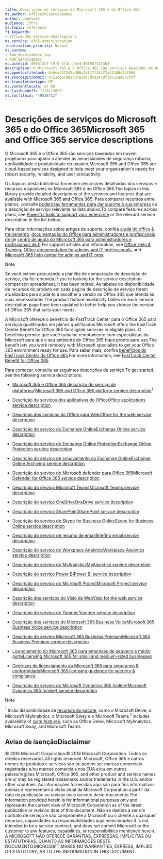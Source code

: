 ```yaml
---
title: Descrições de serviços do Microsoft 365 e do Office 365
ms.author: office365servicedesc
author: pamelaar
audience: ITPro
ms.topic: reference
f1_keywords:
- office-365-service-descriptions
ms.service: o365-administration
localization_priority: Normal
ms.custom:
- Adm_ServiceDesc_top
- Adm_ServiceDesc
ms.assetid: 899bf3b7-f9f0-4f3c-a5e4-88f93f4373b4
description: O Microsoft 365 e o Office 365 são serviços baseados em nuvem projetados para ajudar a atender às necessidades de segurança robusta, confiabilidade e produtividade do usuário.
ms.openlocfilehash: 8a9ced37242ad08c53f17f33a77a42308c4df95b
ms.sourcegitcommit: 0752cc6c082737a19c7dca24c8f3b555ea871f4f
ms.translationtype: MT
ms.contentlocale: pt-BR
ms.lasthandoff: 12/01/2020
ms.locfileid: "49518712"
---
```

# <a name="microsoft-365-and-office-365-service-descriptions"></a><span data-ttu-id="ee91e-103">Descrições de serviços do Microsoft 365 e do Office 365</span><span class="sxs-lookup"><span data-stu-id="ee91e-103">Microsoft 365 and Office 365 service descriptions</span></span> 

<span data-ttu-id="ee91e-104">O Microsoft 365 e o Office 365 são serviços baseados em nuvem projetados para ajudar a atender às necessidades de segurança robusta, confiabilidade e produtividade do usuário.</span><span class="sxs-lookup"><span data-stu-id="ee91e-104">Microsoft 365 and Office 365 are cloud-based services designed to help meet your organization's needs for robust security, reliability, and user productivity.</span></span> 
  
<span data-ttu-id="ee91e-105">Os tópicos desta biblioteca fornecem descrições detalhadas dos serviços e recursos disponíveis no Microsoft 365 e no Office 365.</span><span class="sxs-lookup"><span data-stu-id="ee91e-105">The topics in this library provide detailed descriptions of the services and features that are available with Microsoft 365 and Office 365.</span></span> <span data-ttu-id="ee91e-106">Para comparar recursos entre planos, consulte [poderosas ferramentas para dar suporte à sua empresa](https://go.microsoft.com/fwlink/?LinkID=799177&amp;clcid=0x409) ou a descrição de serviço relevante na lista abaixo.</span><span class="sxs-lookup"><span data-stu-id="ee91e-106">To compare features across plans, see [Powerful tools to support your enterprise](https://go.microsoft.com/fwlink/?LinkID=799177&amp;clcid=0x409) or the relevant service description in the list below.</span></span> 
  
<span data-ttu-id="ee91e-107">Para obter informações sobre artigos de suporte, confira [ajuda do office & treinamento](https://support.office.com/), [documentação do Office para administradores e profissionais de ti](https://docs.microsoft.com/office/)e [centro de ajuda do Microsoft 365 para administradores e profissionais de ti](https://docs.microsoft.com/microsoft-365/).</span><span class="sxs-lookup"><span data-stu-id="ee91e-107">For support articles and information, see [Office Help & Training](https://support.office.com/), [Office documentation for admins and IT professionals](https://docs.microsoft.com/office/), and [Microsoft 365 help center for admins and IT pros](https://docs.microsoft.com/microsoft-365/).</span></span>
  
> [!NOTE]
> <span data-ttu-id="ee91e-108">Se você estiver procurando a planilha de comparação de descrição de serviço, ela foi removida.</span><span class="sxs-lookup"><span data-stu-id="ee91e-108">If you're looking for the service description comparison spreadsheet, it has been retired.</span></span> <span data-ttu-id="ee91e-109">As tabelas de disponibilidade de recursos do produto em cada página de descrição de serviço foram atualizadas para ajudá-lo a escolher a versão do Office 365 que atenda às suas necessidades.</span><span class="sxs-lookup"><span data-stu-id="ee91e-109">The product feature availability tables on each service description page have been updated to better help you choose the version of Office 365 that suits your needs.</span></span> 
  
<span data-ttu-id="ee91e-110">A Microsoft oferece o benefício do FastTrack Center para o Office 365 para serviços qualificados em planos qualificados.</span><span class="sxs-lookup"><span data-stu-id="ee91e-110">Microsoft offers the FastTrack Center Benefit for Office 365 for eligible services in eligible plans.</span></span> <span data-ttu-id="ee91e-111">O benefício permite que você trabalhe remotamente com especialistas da Microsoft para que o seu ambiente do Office 365 fique pronto para uso.</span><span class="sxs-lookup"><span data-stu-id="ee91e-111">The benefit lets you work remotely with Microsoft specialists to get your Office 365 environment ready for use.</span></span> <span data-ttu-id="ee91e-112">Para saber mais, confira [benefícios do FastTrack Center do Office 365](https://docs.microsoft.com/fasttrack/O365-fasttrack-benefit-for-office-365).</span><span class="sxs-lookup"><span data-stu-id="ee91e-112">For more information, see [FastTrack Center Benefit for Office 365](https://docs.microsoft.com/fasttrack/O365-fasttrack-benefit-for-office-365).</span></span>
  
<span data-ttu-id="ee91e-113">Para começar, consulte as seguintes descrições de serviço:</span><span class="sxs-lookup"><span data-stu-id="ee91e-113">To get started, see the following service descriptions:</span></span>
  
- <span data-ttu-id="ee91e-114">[Microsoft 365 e Office 365 descrição do serviço de plataforma](office-365-platform-service-description/office-365-platform-service-description.md)<sup>1</sup></span><span class="sxs-lookup"><span data-stu-id="ee91e-114">[Microsoft 365 and Office 365 platform service description](office-365-platform-service-description/office-365-platform-service-description.md)<sup>1</sup></span></span>

- [<span data-ttu-id="ee91e-115">Descrição de serviços dos aplicativos do Office</span><span class="sxs-lookup"><span data-stu-id="ee91e-115">Office applications service description</span></span>](office-applications-service-description/office-applications-service-description.md)

- [<span data-ttu-id="ee91e-116">Descrição dos serviços do Office para Web</span><span class="sxs-lookup"><span data-stu-id="ee91e-116">Office for the web service description</span></span>](office-online-service-description/office-online-service-description.md)

- [<span data-ttu-id="ee91e-117">Descrição de serviço do Exchange Online</span><span class="sxs-lookup"><span data-stu-id="ee91e-117">Exchange Online service description</span></span>](exchange-online-service-description/exchange-online-service-description.md)

- [<span data-ttu-id="ee91e-118">Descrição do serviço do Exchange Online Protection</span><span class="sxs-lookup"><span data-stu-id="ee91e-118">Exchange Online Protection service description</span></span>](exchange-online-protection-service-description/exchange-online-protection-service-description.md)

- [<span data-ttu-id="ee91e-119">Descrição do serviço de arquivamento do Exchange Online</span><span class="sxs-lookup"><span data-stu-id="ee91e-119">Exchange Online Archiving service description</span></span>](exchange-online-archiving-service-description/exchange-online-archiving-service-description.md)

- [<span data-ttu-id="ee91e-120">Descrição do serviço do Microsoft defender para Office 365</span><span class="sxs-lookup"><span data-stu-id="ee91e-120">Microsoft Defender for Office 365 service description</span></span>](office-365-advanced-threat-protection-service-description.md)

- [<span data-ttu-id="ee91e-121">Descrição do serviço Microsoft Teams</span><span class="sxs-lookup"><span data-stu-id="ee91e-121">Microsoft Teams service description</span></span>](teams-service-description.md)

- [<span data-ttu-id="ee91e-122">Descrição do serviço OneDrive</span><span class="sxs-lookup"><span data-stu-id="ee91e-122">OneDrive service description</span></span>](onedrive-for-business-service-description.md)

- [<span data-ttu-id="ee91e-123">Descrição do serviço SharePoint</span><span class="sxs-lookup"><span data-stu-id="ee91e-123">SharePoint service description</span></span>](sharepoint-online-service-description/sharepoint-online-service-description.md)

- [<span data-ttu-id="ee91e-124">Descrição do serviço do Skype for Business Online</span><span class="sxs-lookup"><span data-stu-id="ee91e-124">Skype for Business Online service description</span></span>](skype-for-business-online-service-description/skype-for-business-online-service-description.md)

- [<span data-ttu-id="ee91e-125">Descrição do serviço de resumo de email</span><span class="sxs-lookup"><span data-stu-id="ee91e-125">Briefing email service description</span></span>](briefing-service-description.md)

- [<span data-ttu-id="ee91e-126">Descrição do serviço do Workplace Analytics</span><span class="sxs-lookup"><span data-stu-id="ee91e-126">Workplace Analytics service description</span></span>](workplace-analytics-service-description.md)

- [<span data-ttu-id="ee91e-127">Descrição do serviço do MyAnalytics</span><span class="sxs-lookup"><span data-stu-id="ee91e-127">MyAnalytics service description</span></span>](mya-service-description.md)

- [<span data-ttu-id="ee91e-128">Descrição do serviço Power BI</span><span class="sxs-lookup"><span data-stu-id="ee91e-128">Power BI service description</span></span>](power-bi-service-description.md)

- [<span data-ttu-id="ee91e-129">Descrição do serviço do Microsoft Project</span><span class="sxs-lookup"><span data-stu-id="ee91e-129">Microsoft Project service description</span></span>](project-online-service-description/project-online-service-description.md)

- [<span data-ttu-id="ee91e-130">Descrição dos serviços do Visio da Web</span><span class="sxs-lookup"><span data-stu-id="ee91e-130">Visio for the web service description</span></span>](visio-online-service-description/visio-online-service-description.md)

- [<span data-ttu-id="ee91e-131">Descrição do serviço do Yammer</span><span class="sxs-lookup"><span data-stu-id="ee91e-131">Yammer service description</span></span>](yammer-service-description/yammer-service-description.md)

- [<span data-ttu-id="ee91e-132">Descrição dos serviços do Microsoft 365 Business Voice</span><span class="sxs-lookup"><span data-stu-id="ee91e-132">Microsoft 365 Business Voice service description</span></span>](microsoft-365-business-voice-service-description.md)

- [<span data-ttu-id="ee91e-133">Descrição do serviço Microsoft 365 Business Premium</span><span class="sxs-lookup"><span data-stu-id="ee91e-133">Microsoft 365 Business Premium service description</span></span>](microsoft-365-service-descriptions/microsoft-365-business-service-description.md)

- [<span data-ttu-id="ee91e-134">Licenciamento do Microsoft 365 para empresas de pequeno e médio porte</span><span class="sxs-lookup"><span data-stu-id="ee91e-134">Licensing Microsoft 365 for small and medium-sized businesses</span></span>](microsoft-365-service-descriptions/licensing-microsoft-365-in-smb.md)

- [<span data-ttu-id="ee91e-135">Diretrizes de licenciamento da Microsoft 365 para segurança & conformidade</span><span class="sxs-lookup"><span data-stu-id="ee91e-135">Microsoft 365 licensing guidance for security & compliance</span></span>](microsoft-365-service-descriptions/microsoft-365-tenantlevel-services-licensing-guidance/microsoft-365-security-compliance-licensing-guidance.md)

- [<span data-ttu-id="ee91e-136">Descrição do serviço do Microsoft Dynamics 365 (online)</span><span class="sxs-lookup"><span data-stu-id="ee91e-136">Microsoft Dynamics 365 (online) service description</span></span>](microsoft-dynamics-365-online-service-description.md)

> [!NOTE]
> <span data-ttu-id="ee91e-137"><sup>1</sup> Inclui disponibilidade de [recursos do pacote](https://docs.microsoft.com/office365/servicedescriptions/office-365-platform-service-description/office-365-suite-features), como o Microsoft Delve, o Microsoft MyAnalytics, o Microsoft Sway e o Microsoft Teams.</span><span class="sxs-lookup"><span data-stu-id="ee91e-137"><sup>1</sup> Includes availability of [suite features](https://docs.microsoft.com/office365/servicedescriptions/office-365-platform-service-description/office-365-suite-features), such as Office Delve, Microsoft MyAnalytics, Microsoft Sway, and Microsoft Teams.</span></span>
  
## <a name="disclaimer"></a><span data-ttu-id="ee91e-138">Aviso de isenção</span><span class="sxs-lookup"><span data-stu-id="ee91e-138">Disclaimer</span></span>

<span data-ttu-id="ee91e-139">&copy; 2018 Microsoft Corporation.</span><span class="sxs-lookup"><span data-stu-id="ee91e-139">&copy; 2018 Microsoft Corporation.</span></span> <span data-ttu-id="ee91e-140">Todos os direitos reservados.</span><span class="sxs-lookup"><span data-stu-id="ee91e-140">All rights reserved.</span></span> <span data-ttu-id="ee91e-141">Microsoft, Office 365 e outros nomes de produtos e serviços são ou podem ser marcas comerciais registradas e/ou marcas comerciais nos EUA e/ou em outros países/regiões.</span><span class="sxs-lookup"><span data-stu-id="ee91e-141">Microsoft, Office 365, and other product and service names are or may be registered trademarks and/or trademarks in the U.S. and/or other countries.</span></span> <span data-ttu-id="ee91e-142">As informações fornecidas aqui são para fins informativos apenas e representam a visão atual da Microsoft Corporation a partir da data de publicação ou revisão mais recente deste documento.</span><span class="sxs-lookup"><span data-stu-id="ee91e-142">The information provided herein is for informational purposes only and represents the current view of Microsoft Corporation as of the latest publication or revision date of this document.</span></span> <span data-ttu-id="ee91e-143">Não se destina a ser um contrato de serviço e não compromete a Microsoft ou o cliente a quaisquer recursos, capacidades ou responsabilidades aqui mencionados.</span><span class="sxs-lookup"><span data-stu-id="ee91e-143">It is not intended to be a service contract, and does not commit Microsoft or the customer to any features, capabilities, or responsibilities mentioned herein.</span></span> <span data-ttu-id="ee91e-144">A MICROSOFT NÃO OFERECE GARANTIAS, EXPRESSAS, IMPLÍCITAS OU ESTATUTÁRIAS, QUANTO ÀS INFORMAÇÕES DESTE DOCUMENTO.</span><span class="sxs-lookup"><span data-stu-id="ee91e-144">MICROSOFT MAKES NO WARRANTIES, EXPRESS, IMPLIED OR STATUTORY, AS TO THE INFORMATION IN THIS DOCUMENT.</span></span>
 